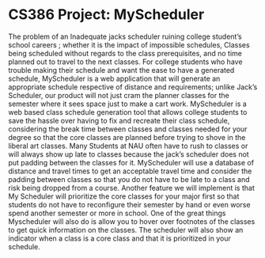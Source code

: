 # CS386 Project: MyScheduler
The problem of an Inadequate jacks scheduler ruining college student’s school careers ; whether it is the impact of impossible schedules, Classes being scheduled without regards to the class prerequisites, and no time planned out to travel to the next classes. For college students who have trouble making their schedule and want the ease to have a generated schedule, MyScheduler is a web application that will generate an appropriate schedule respective of distance and requirements; unlike Jack’s Scheduler, our product will not just cram the planner classes for the semester where it sees space just to make a cart work. MyScheduler is a web based class schedule generation tool that allows college students to save the hassle over having to fix and recreate their class schedule, considering the break time between classes and classes needed for your degree so that the core classes are planned before trying to shove in the liberal art classes.
Many Students at NAU often have to rush to classes or will always show up late to classes because the jack’s scheduler does not put padding between the classes for it. MyScheduler will use a database of distance and travel times to get an acceptable travel time and consider the padding between classes so that you do not have to be late to a class and risk being dropped from a course. Another feature we will implement is that My Scheduler will prioritize the core classes for your major first so that students do not have to reconfigure their semester by hand or even worse spend another semester or more in school.
One of the great things Myscheduler will also do is allow you to hover over footnotes of the classes to get quick information on the classes. The scheduler will also show an indicator when a class is a core class and that it is prioritized in your schedule.

